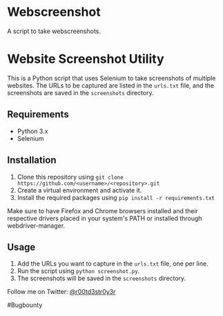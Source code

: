 # Webscreenshot
A script to take webscreenshots.

# Website Screenshot Utility

This is a Python script that uses Selenium to take screenshots of multiple websites. The URLs to be captured are listed in the `urls.txt` file, and the screenshots are saved in the `screenshots` directory.

## Requirements

- Python 3.x
- Selenium

## Installation

1. Clone this repository using `git clone https://github.com/<username>/<repository>.git`
2. Create a virtual environment and activate it.
3. Install the required packages using `pip install -r requirements.txt`

Make sure to have Firefox and Chrome browsers installed and their respective drivers placed in your system's PATH or installed through webdriver-manager.

## Usage

1. Add the URLs you want to capture in the `urls.txt` file, one per line.
2. Run the script using `python screenshot.py`.
3. The screenshots will be saved in the `screenshots` directory.

Follow me on Twitter: [@r00td3str0y3r](https://twitter.com/r00td3str0y3r)

#Bugbounty
